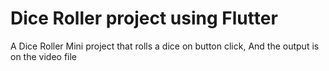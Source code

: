 # Dice Roller project using Flutter
A Dice Roller Mini project that rolls a dice on button click, 
And the output is on the video file
